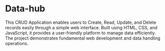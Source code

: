 # Data-hub
This CRUD Application enables users to Create, Read, Update, and Delete records easily through a simple web interface. Built using HTML, CSS, and JavaScript, it provides a user-friendly platform to manage data efficiently. The project demonstrates fundamental web development and data handling operations.
